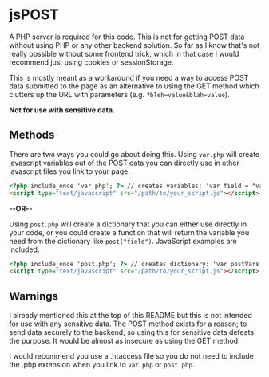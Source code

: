 # jsPOST

A PHP server is required for this code. This is not for getting POST data without using PHP or any other backend solution. So far as I know that's not really possible without some frontend trick, which in that case I would recommend just using cookies or sessionStorage.

This is mostly meant as a workaround if you need a way to access POST data submitted to the page as an alternative to using the GET method which clutters up the URL with parameters (e.g. `?bleh=value&blah=value`).

**Not for use with sensitive data.**

## Methods

There are two ways you could go about doing this. Using `var.php` will create javascript variables out of the POST data you can directly use in other javascript files you link to your page. 

```HTML
<?php include_once 'var.php'; ?> // creates variables: 'var field = "value";'
<script type="text/javascript" src="/path/to/your_script.js"></script> // so you can use variables in your JavaScript: 'alert(field);'
```

**--OR--**

Using `post.php` will create a dictionary that you can either use directly in your code, or you could create a function that will return the variable you need from the dictionary like `post("field")`. JavaScript examples are included.

```HTML
<?php include_once 'post.php'; ?> // creates dictionary: 'var postVars = {field:"Value"};'
<script type="text/javascript" src="/path/to/your_script.js"></script> // access directly postVars["field"] or use a function that returns the value post("field");
```

## Warnings

I already mentioned this at the top of this README but this is not intended for use with any sensitive data. The POST method exists for a reason; to send data securely to the backend, so using this for sensitive data defeats the purpose. It would be almost as insecure as using the GET method.

I would recommend you use a .htaccess file so you do not need to include the .php extension when you link to `var.php` or `post.php`.
